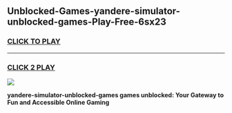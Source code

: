 
## Unblocked-Games-yandere-simulator-unblocked-games-Play-Free-6sx23
<h3>
<a href="https://premium76.site?title=yandere-simulator-unblocked-games&ref=20A">CLICK TO PLAY</a></h3>
<hr>

<h3>
<a href="https://premium76.site?title=yandere-simulator-unblocked-games&ref=20A">CLICK 2 PLAY</a>
  
</h3>

<a href="https://premium76.site?title=yandere-simulator-unblocked-games&ref=20A"><img src="https://clearcache.store/games.png"></a>


**yandere-simulator-unblocked-games games unblocked: Your Gateway to Fun and Accessible Online Gaming**
